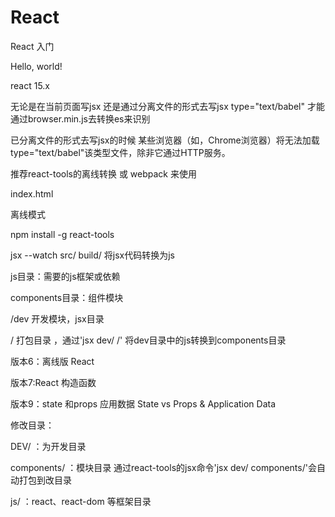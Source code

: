 # React
React 入门

Hello, world!

react 15.x

无论是在当前页面写jsx 还是通过分离文件的形式去写jsx
type="text/babel" 才能通过browser.min.js去转换es来识别

已分离文件的形式去写jsx的时候
某些浏览器（如，Chrome浏览器）将无法加载 type="text/babel"该类型文件，除非它通过HTTP服务。


推荐react-tools的离线转换 或 webpack 来使用



index.html

离线模式

npm install -g react-tools

jsx --watch src/ build/  将jsx代码转换为js


js目录：需要的js框架或依赖

components目录：组件模块

  /dev 开发模块，jsx目录

  / 打包目录 ，通过'jsx dev/ /' 将dev目录中的js转换到components目录

版本6：离线版 React

版本7:React 构造函数

版本9：state 和props 应用数据 State vs Props & Application Data

修改目录：

DEV/ ：为开发目录

components/ ：模块目录 通过react-tools的jsx命令'jsx dev/ components/'会自动打包到改目录

js/ ：react、react-dom 等框架目录
